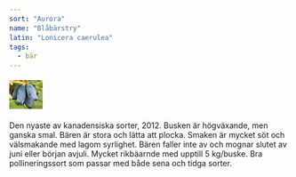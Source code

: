 ```yaml
---
sort: "Aurora"
name: "Blåbärstry"
latin: "Lonicera caerulea"
tags:
  - bär
---
```


<img src="/img/lonicera-caerulea-aurora.jpg" width="60" data-srcset="1x, 1.5x, 2x" alt="Lonicera caerulea" data-attribution="https://www.blomqvistplantskola.com/index.php?route=product/product&product_id=3018">

Den nyaste av kanadensiska sorter, 2012. Busken är högväxande, men ganska smal. Bären är stora och lätta att plocka. Smaken är mycket söt och välsmakande med lagom syrlighet. Bären faller inte av och mognar slutet av juni eller början avjuli. Mycket rikbäarnde med upptill 5 kg/buske. Bra pollineringssort som passar med både sena och tidga sorter.
